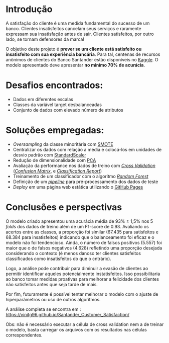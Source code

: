 # Introdução
A satisfação do cliente é uma medida fundamental do sucesso de um banco. Clientes insatisfeitos cancelam seus serviços e raramente expressam sua insatisfação antes de sair. Clientes satisfeitos, por outro lado, se tornam defensores da marca!

O objetivo deste projeto é **prever se um cliente está satisfeito ou insatisfeito com sua experiência bancária**. Para tal, centenas de recursos anônimos de clientes do Banco Santander estão disponíveis no [Kaggle](https://www.kaggle.com/c/santander-customer-satisfaction). O modelo apresentado deve apresentar **no minímo 70% de acurácia**. 

# Desafios encontrados:
- Dados em diferentes escalas
- Classes da variável target desbalanceadas 
- Conjunto de dados com elevado número de atributos


# Soluções empregadas:
- *Oversampling* da classe minoritária com [SMOTE](https://imbalanced-learn.org/stable/references/generated/imblearn.over_sampling.SMOTE.html)
- Centralizar os dados com relação a média e colocá-los em unidades de desvio padrão com [StandardScaler](https://scikit-learn.org/stable/modules/generated/sklearn.preprocessing.StandardScaler.html)
- Redução de dimensionalidade com [PCA](https://scikit-learn.org/stable/modules/generated/sklearn.decomposition.PCA.html)
- Avaliação da performance nos dados de treino com [*Cross Validation*](https://scikit-learn.org/stable/modules/generated/sklearn.model_selection.cross_val_score.html?highlight=cross_val_score#sklearn.model_selection.cross_val_score) ([*Confusion Matrix*](https://scikit-learn.org/stable/modules/generated/sklearn.metrics.confusion_matrix.html?highlight=confusion%20matrix#sklearn.metrics.confusion_matrix), e [*Classification Report*](https://scikit-learn.org/stable/modules/generated/sklearn.metrics.classification_report.html?highlight=classification_report#sklearn.metrics.classification_report)) 
- Treinamento de um classificador com o algoritmo [*Random Forest*](https://scikit-learn.org/stable/modules/generated/sklearn.ensemble.RandomForestClassifier.html?highlight=randomforestclassifier#sklearn.ensemble.RandomForestClassifier)
- Definição de um [*pipeline*](https://scikit-learn.org/stable/modules/classes.html?highlight=pipeline#module-sklearn.pipeline) para pré-processamento dos dados de teste
- *Deploy* em uma página web estática utilizando o [GitHub Pages](https://pages.github.com/)

# Conclusões e perspectivas

O modelo criado apresentou uma acurácia média de 93% ± 1,5% nos 5 *folds* dos dados de treino além de um F1-score de 0.93. Avaliando os acertos entre as classes, a proporção foi similar (67.435 para satisfeitos e 68.384 para insatisfeitos) indicando que o balanceamento foi eficaz e o modelo não foi tendencioso. Ainda, o número de falsos positivos (5.557) foi maior que o de falsos negativos (4.628) refletindo uma proporção desejada considerando o contexto (é menos danoso ter clientes satisfeitos classificados como insatisfeitos do que o cntrário).

Logo, a análise pode contribuir para diminuir a evasão de clientes ao permitir identificar aqueles potencialmente instatisfeitos. Isso possibilitaria ao banco tomar medidas proativas para melhorar a felicidade dos clientes não satisfeitos antes que seja tarde de mais.

Por fim, futuramente é possível tentar melhorar o modelo com o ajuste de hiperparâmetros ou uso de outros algoritmos.

A análise completa se encontra em : https://vinitg96.github.io/Santander_Customer_Satisfaction/

Obs: não é necessário executar a célula de cross validation nem a de treinar o modelo, basta carregar os arquivos com os resultados nas células correspondentes. 





